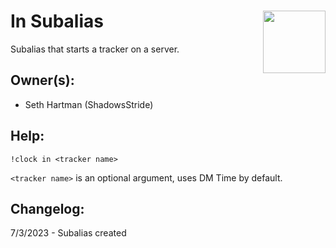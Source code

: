 <h1>In Subalias<img align="right" src="../image.png" width="100px"></h1>

Subalias that starts a tracker on a server.

## Owner(s):
- Seth Hartman (ShadowsStride)

## Help:
`!clock in <tracker name>`

`<tracker name>` is an optional argument, uses DM Time by default.

## Changelog:
7/3/2023 - Subalias created